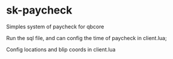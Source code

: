 # sk-paycheck
 Simples system of paycheck for qbcore

Run the sql file, and can config the time of paycheck in client.lua;

Config locations and blip coords in client.lua 
